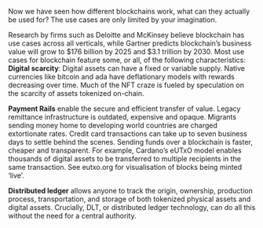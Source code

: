 Now we have seen how different blockchains work, what can they actually be used for? The use cases are only limited by your imagination. 

Research by firms such as Deloitte and McKinsey believe blockchain has use cases across all verticals, while Gartner predicts blockchain’s business value will grow to $176 billion by 2025 and $3.1 trillion by 2030. Most use cases for blockchain feature some, or all, of the following characteristics:				 
**Digital scarcity**: Digital assets can have a fixed or variable supply. Native currencies like bitcoin and ada have deflationary models with rewards decreasing over time. Much of the NFT craze is fueled by speculation on the scarcity of assets tokenized on-chain. 
 							
**Payment Rails** enable the secure and efficient transfer of value. Legacy remittance infrastructure is outdated, expensive and opaque. Migrants sending money home to developing world countries are charged extortionate rates. Credit card transactions can take up to seven business days to settle behind the scenes. Sending funds over a blockchain is faster, cheaper and transparent. For example, Cardano’s eUTxO model enables thousands of digital assets to be transferred to multiple recipients in the same transaction. See eutxo.org for visualisation of blocks being minted ‘live’. 

**Distributed ledger** allows anyone to track the origin, ownership, production process, transportation, and storage of both tokenized physical assets and digital assets. Crucially, DLT, or distributed ledger technology, can do all this without the need for a central authority. 
